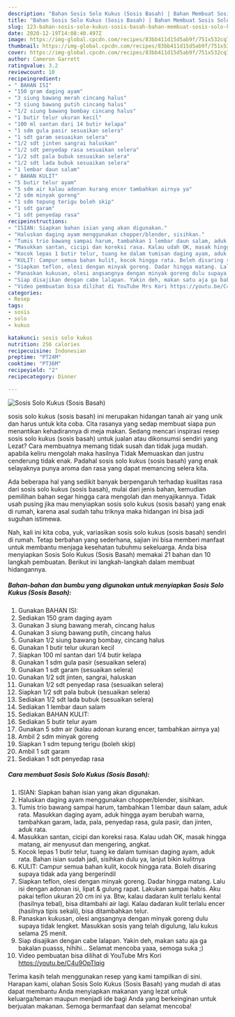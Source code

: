 ```yaml
---
description: "Bahan Sosis Solo Kukus (Sosis Basah) | Bahan Membuat Sosis Solo Kukus (Sosis Basah) Yang Bisa Manjain Lidah"
title: "Bahan Sosis Solo Kukus (Sosis Basah) | Bahan Membuat Sosis Solo Kukus (Sosis Basah) Yang Bisa Manjain Lidah"
slug: 123-bahan-sosis-solo-kukus-sosis-basah-bahan-membuat-sosis-solo-kukus-sosis-basah-yang-bisa-manjain-lidah
date: 2020-12-19T14:08:40.497Z
image: https://img-global.cpcdn.com/recipes/83bb411d15d5ab9f/751x532cq70/sosis-solo-kukus-sosis-basah-foto-resep-utama.jpg
thumbnail: https://img-global.cpcdn.com/recipes/83bb411d15d5ab9f/751x532cq70/sosis-solo-kukus-sosis-basah-foto-resep-utama.jpg
cover: https://img-global.cpcdn.com/recipes/83bb411d15d5ab9f/751x532cq70/sosis-solo-kukus-sosis-basah-foto-resep-utama.jpg
author: Cameron Garrett
ratingvalue: 3.2
reviewcount: 10
recipeingredient:
- " BAHAN ISI"
- "150 gram daging ayam"
- "3 siung bawang merah cincang halus"
- "3 siung bawang putih cincang halus"
- "1/2 siung bawang bombay cincang halus"
- "1 butir telur ukuran kecil"
- "100 ml santan dari 14 butir kelapa"
- "1 sdm gula pasir sesuaikan selera"
- "1 sdt garam sesuaikan selera"
- "1/2 sdt jinten sangrai haluskan"
- "1/2 sdt penyedap rasa sesuaikan selera"
- "1/2 sdt pala bubuk sesuaikan selera"
- "1/2 sdt lada bubuk sesuaikan selera"
- "1 lembar daun salam"
- " BAHAN KULIT"
- "5 butir telur ayam"
- "5 sdm air kalau adonan kurang encer tambahkan airnya ya"
- "2 sdm minyak goreng"
- "1 sdm tepung terigu boleh skip"
- "1 sdt garam"
- "1 sdt penyedap rasa"
recipeinstructions:
- "ISIAN: Siapkan bahan isian yang akan digunakan."
- "Haluskan daging ayam menggunakan chopper/blender, sisihkan."
- "Tumis trio bawang sampai harum, tambahkan 1 lembar daun salam, aduk rata. Masukkan daging ayam, aduk hingga ayam berubah warna, tambahkan garam, lada, pala, penyedap rasa, gula pasir, dan jinten, aduk rata."
- "Masukkan santan, cicipi dan koreksi rasa. Kalau udah OK, masak hingga matang, air menyusut dan mengering, angkat."
- "Kocok lepas 1 butir telur, tuang ke dalam tumisan daging ayam, aduk rata. Bahan isian sudah jadi, sisihkan dulu ya, lanjut bikin kulitnya"
- "KULIT: Campur semua bahan kulit, kocok hingga rata. Boleh disaring supaya tidak ada yang bergerindil"
- "Siapkan teflon, olesi dengan minyak goreng. Dadar hingga matang. Lalu isi dengan adonan isi, lipat &amp; gulung rapat. Lakukan sampai habis. Aku pakai teflon ukuran 20 cm ini ya. Btw, kalau dadaran kulit terlalu kental (hasilnya tebal), bisa ditambahi air lagi. Kalau dadaran kulit terlalu encer (hasilnya tipis sekali), bisa ditambahkan telur."
- "Panaskan kukusan, olesi angsangnya dengan minyak goreng dulu supaya tidak lengket. Masukkan sosis yang telah digulung, lalu kukus selama 25 menit."
- "Siap disajikan dengan cabe lalapan. Yakin deh, makan satu aja ga bakalan puasss, hihihi... Selamat mencoba yaaa, semoga suka ;)"
- "Video pembuatan bisa dilihat di YouTube Mrs Kori https://youtu.be/C4u9OpTlqig"
categories:
- Resep
tags:
- sosis
- solo
- kukus

katakunci: sosis solo kukus 
nutrition: 256 calories
recipecuisine: Indonesian
preptime: "PT24M"
cooktime: "PT36M"
recipeyield: "2"
recipecategory: Dinner

---
```



![Sosis Solo Kukus (Sosis Basah)](https://img-global.cpcdn.com/recipes/83bb411d15d5ab9f/751x532cq70/sosis-solo-kukus-sosis-basah-foto-resep-utama.jpg)


sosis solo kukus (sosis basah) ini merupakan hidangan tanah air yang unik dan harus untuk kita coba. Cita rasanya yang sedap membuat siapa pun menantikan kehadirannya di meja makan.
Sedang mencari inspirasi resep sosis solo kukus (sosis basah) untuk jualan atau dikonsumsi sendiri yang Lezat? Cara membuatnya memang tidak susah dan tidak juga mudah. apabila keliru mengolah maka hasilnya Tidak Memuaskan dan justru cenderung tidak enak. Padahal sosis solo kukus (sosis basah) yang enak selayaknya punya aroma dan rasa yang dapat memancing selera kita.



Ada beberapa hal yang sedikit banyak berpengaruh terhadap kualitas rasa dari sosis solo kukus (sosis basah), mulai dari jenis bahan, kemudian pemilihan bahan segar hingga cara mengolah dan menyajikannya. Tidak usah pusing jika mau menyiapkan sosis solo kukus (sosis basah) yang enak di rumah, karena asal sudah tahu triknya maka hidangan ini bisa jadi suguhan istimewa.


Nah, kali ini kita coba, yuk, variasikan sosis solo kukus (sosis basah) sendiri di rumah. Tetap berbahan yang sederhana, sajian ini bisa memberi manfaat untuk membantu menjaga kesehatan tubuhmu sekeluarga. Anda bisa menyiapkan Sosis Solo Kukus (Sosis Basah) memakai 21 bahan dan 10 langkah pembuatan. Berikut ini langkah-langkah dalam membuat hidangannya.

<!--inarticleads1-->

##### Bahan-bahan dan bumbu yang digunakan untuk menyiapkan Sosis Solo Kukus (Sosis Basah):

1. Gunakan  BAHAN ISI:
1. Sediakan 150 gram daging ayam
1. Gunakan 3 siung bawang merah, cincang halus
1. Gunakan 3 siung bawang putih, cincang halus
1. Gunakan 1/2 siung bawang bombay, cincang halus
1. Gunakan 1 butir telur ukuran kecil
1. Siapkan 100 ml santan dari 1/4 butir kelapa
1. Gunakan 1 sdm gula pasir (sesuaikan selera)
1. Gunakan 1 sdt garam (sesuaikan selera)
1. Gunakan 1/2 sdt jinten, sangrai, haluskan
1. Gunakan 1/2 sdt penyedap rasa (sesuaikan selera)
1. Siapkan 1/2 sdt pala bubuk (sesuaikan selera)
1. Sediakan 1/2 sdt lada bubuk (sesuaikan selera)
1. Sediakan 1 lembar daun salam
1. Sediakan  BAHAN KULIT:
1. Sediakan 5 butir telur ayam
1. Gunakan 5 sdm air (kalau adonan kurang encer, tambahkan airnya ya)
1. Ambil 2 sdm minyak goreng
1. Siapkan 1 sdm tepung terigu (boleh skip)
1. Ambil 1 sdt garam
1. Sediakan 1 sdt penyedap rasa




<!--inarticleads2-->

##### Cara membuat Sosis Solo Kukus (Sosis Basah):

1. ISIAN: Siapkan bahan isian yang akan digunakan.
1. Haluskan daging ayam menggunakan chopper/blender, sisihkan.
1. Tumis trio bawang sampai harum, tambahkan 1 lembar daun salam, aduk rata. Masukkan daging ayam, aduk hingga ayam berubah warna, tambahkan garam, lada, pala, penyedap rasa, gula pasir, dan jinten, aduk rata.
1. Masukkan santan, cicipi dan koreksi rasa. Kalau udah OK, masak hingga matang, air menyusut dan mengering, angkat.
1. Kocok lepas 1 butir telur, tuang ke dalam tumisan daging ayam, aduk rata. Bahan isian sudah jadi, sisihkan dulu ya, lanjut bikin kulitnya
1. KULIT: Campur semua bahan kulit, kocok hingga rata. Boleh disaring supaya tidak ada yang bergerindil
1. Siapkan teflon, olesi dengan minyak goreng. Dadar hingga matang. Lalu isi dengan adonan isi, lipat &amp; gulung rapat. Lakukan sampai habis. Aku pakai teflon ukuran 20 cm ini ya. Btw, kalau dadaran kulit terlalu kental (hasilnya tebal), bisa ditambahi air lagi. Kalau dadaran kulit terlalu encer (hasilnya tipis sekali), bisa ditambahkan telur.
1. Panaskan kukusan, olesi angsangnya dengan minyak goreng dulu supaya tidak lengket. Masukkan sosis yang telah digulung, lalu kukus selama 25 menit.
1. Siap disajikan dengan cabe lalapan. Yakin deh, makan satu aja ga bakalan puasss, hihihi... Selamat mencoba yaaa, semoga suka ;)
1. Video pembuatan bisa dilihat di YouTube Mrs Kori https://youtu.be/C4u9OpTlqig




Terima kasih telah menggunakan resep yang kami tampilkan di sini. Harapan kami, olahan Sosis Solo Kukus (Sosis Basah) yang mudah di atas dapat membantu Anda menyiapkan makanan yang lezat untuk keluarga/teman maupun menjadi ide bagi Anda yang berkeinginan untuk berjualan makanan. Semoga bermanfaat dan selamat mencoba!
